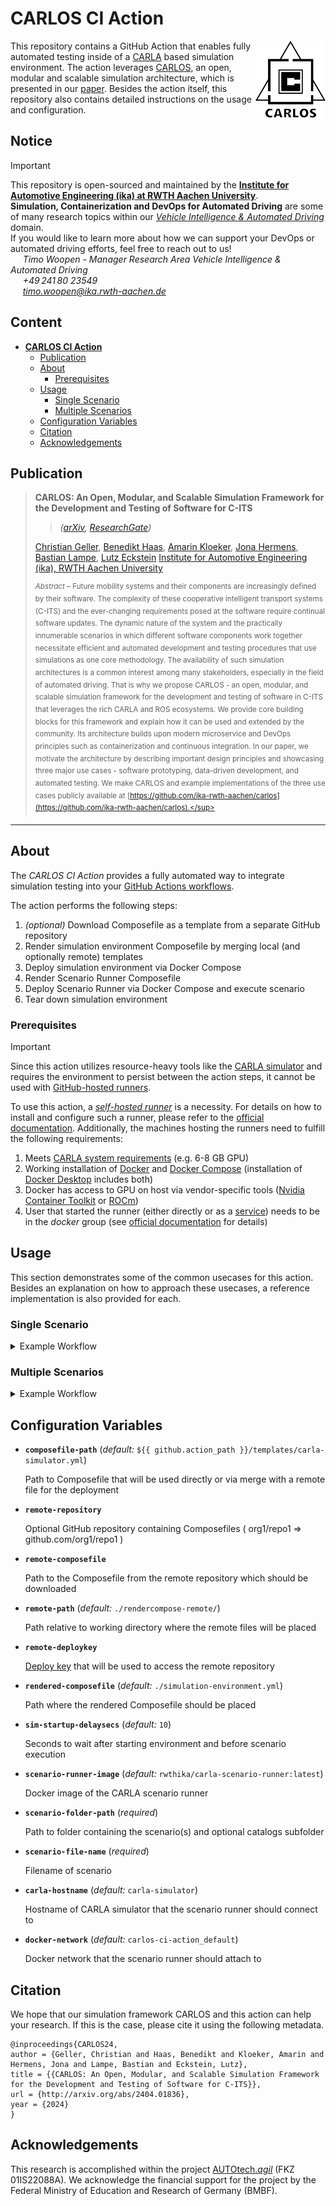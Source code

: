 # CARLOS CI Action

<img src="./assets/images/logo.png" height=130 align="right">

This repository contains a GitHub Action that enables fully automated testing inside of a [CARLA](https://carla.org//) based simulation environment.
The action leverages [CARLOS](https://github.com/ika-rwth-aachen/carlos), an open, modular and scalable simulation architecture, which is presented in our [paper](http://arxiv.org/abs/2404.01836). Besides the action itself, this repository also contains detailed instructions on the usage and configuration.

## Notice

> [!IMPORTANT]  
> This repository is open-sourced and maintained by the [**Institute for Automotive Engineering (ika) at RWTH Aachen University**](https://www.ika.rwth-aachen.de/).  
> **Simulation, Containerization and DevOps for Automated Driving** are some of many research topics within our [*Vehicle Intelligence & Automated Driving*](https://www.ika.rwth-aachen.de/en/competences/fields-of-research/vehicle-intelligence-automated-driving.html) domain.  
> If you would like to learn more about how we can support your DevOps or automated driving efforts, feel free to reach out to us!  
> &nbsp;&nbsp;&nbsp;&nbsp; *Timo Woopen - Manager Research Area Vehicle Intelligence & Automated Driving*  
> &nbsp;&nbsp;&nbsp;&nbsp; *+49 241 80 23549*  
> &nbsp;&nbsp;&nbsp;&nbsp; *timo.woopen@ika.rwth-aachen.de*

## Content

- [**CARLOS CI Action**](#carlos-ci-action)
  - [Publication](#publication)
  - [About](#about)
    - [Prerequisites](#prerequisites)
  - [Usage](#usage)
    - [Single Scenario](#single-scenario)
    - [Multiple Scenarios](#multiple-scenarios)
  - [Configuration Variables](#configuration-variables)
  - [Citation](#citation)
  - [Acknowledgements](#acknowledgements)

## Publication

> **CARLOS: An Open, Modular, and Scalable Simulation Framework for the Development and Testing of Software for C-ITS**  
> > *([arXiv](http://arxiv.org/abs/2404.01836), [ResearchGate](https://www.researchgate.net/publication/379484629_CARLOS_An_Open_Modular_and_Scalable_Simulation_Framework_for_the_Development_and_Testing_of_Software_for_C-ITS))*  
>
> [Christian Geller](https://www.ika.rwth-aachen.de/de/institut/team/fahrzeugintelligenz-automatisiertes-fahren/geller.html), [Benedikt Haas](https://github.com/BenediktHaas96), [Amarin Kloeker](https://www.ika.rwth-aachen.de/en/institute/team/vehicle-intelligence-automated-driving/kloeker-amarin.html), [Jona Hermens](TODO), [Bastian Lampe](https://www.ika.rwth-aachen.de/en/institute/team/vehicle-intelligence-automated-driving/lampe.html), [Lutz Eckstein](https://www.ika.rwth-aachen.de/en/institute/team/univ-prof-dr-ing-lutz-eckstein.html)
> [Institute for Automotive Engineering (ika), RWTH Aachen University](https://www.ika.rwth-aachen.de/en/)
> 
> <sup>*Abstract* – Future mobility systems and their components are increasingly defined by their software. The complexity of these cooperative intelligent transport systems (C-ITS)  and the ever-changing requirements posed at the software require continual software updates. The dynamic nature of the system and the practically innumerable scenarios in which different software components work together necessitate efficient and automated development and testing procedures that use simulations as one core methodology. The availability of such simulation architectures is a common interest among many stakeholders, especially in the field of automated driving. That is why we propose CARLOS - an open, modular, and scalable simulation framework for the development and testing of software in C-ITS that leverages the rich CARLA and ROS ecosystems. We provide core building blocks for this framework and explain how it can be used and extended by the community. Its architecture builds upon modern microservice and DevOps principles such as containerization and continuous integration. In our paper, we motivate the architecture by describing important design principles and showcasing three major use cases - software prototyping, data-driven development, and automated testing. We make CARLOS and example implementations of the three use cases publicly available at [https://github.com/ika-rwth-aachen/carlos](https://github.com/ika-rwth-aachen/carlos).</sup>

---

## About

The *CARLOS CI Action* provides a fully automated way to integrate simulation testing into your [GitHub Actions workflows](https://docs.github.com/en/actions/using-workflows).

The action performs the following steps:

1. *(optional)* Download Composefile as a template from a separate GitHub repository
2. Render simulation environment Composefile by merging local (and optionally remote) templates
3. Deploy simulation environment via Docker Compose
4. Render Scenario Runner Composefile
5. Deploy Scenario Runner via Docker Compose and execute scenario
6. Tear down simulation environment

### Prerequisites

> [!IMPORTANT]
> Since this action utilizes resource-heavy tools like the [CARLA simulator](https://carla.org//) and requires the environment to persist between the action steps, it cannot be used with [GitHub-hosted runners](https://docs.github.com/en/actions/using-github-hosted-runners/about-github-hosted-runners).

To use this action, a [*self-hosted runner*](https://docs.github.com/en/actions/hosting-your-own-runners/managing-self-hosted-runners/about-self-hosted-runners) is a necessity. For details on how to install and configure such a runner, please refer to the [official documentation](https://docs.github.com/en/actions/hosting-your-own-runners).
Additionally, the machines hosting the runners need to fulfill the following requirements:

1. Meets [CARLA system requirements](https://carla.readthedocs.io/en/latest/start_quickstart/#before-you-begin) (e.g. 6-8 GB GPU)
2. Working installation of [Docker](https://www.docker.com/) and [Docker Compose](https://docs.docker.com/compose/) (installation of [Docker Desktop](https://docs.docker.com/desktop/) includes both)
3. Docker has access to GPU on host via vendor-specific tools ([Nvidia Container Toolkit](https://docs.nvidia.com/datacenter/cloud-native/container-toolkit/latest/install-guide.html) or [ROCm](https://github.com/ROCm/ROCm-docker/blob/master/quick-start.md))
4. User that started the runner (either directly or as a [service](https://docs.github.com/en/actions/hosting-your-own-runners/managing-self-hosted-runners/configuring-the-self-hosted-runner-application-as-a-service)) needs to be in the *docker* group (see [official documentation](https://docs.docker.com/engine/install/linux-postinstall/#manage-docker-as-a-non-root-user) for details)

## Usage

This section demonstrates some of the common usecases for this action.
Besides an explanation on how to approach these usecases, a reference implementation is also provided for each.

### Single Scenario

<details><summary>Example Workflow</summary>

```yml
name: example-workflow
on: push
jobs:

  simulation-scenario-test:
    runs-on: [self-hosted]  # Select self-hosted runner via tags
    name: Run simulation test
    steps:
      - shell: bash # Allow containers access to display (UNSAFE FOR PRODUCTION!)
        run: |
              xhost +local:
      - uses: ika-rwth-aachen/carlos-ci-action
        with:
          composefile-path: my-composefile.yml
          remote-repository: BenediktHaas96/testing
          remote-deploytoken: ${{ secrets.SSH_PRIVKEY }}
          remote-composefile: remotefolder/remote-composefile.yml
          scenario-folder-path: scenarios/
          scenario-file-name: town10.xosc
      - shell: bash # Block access to display again
        run: |
              xhost -local:
```

</details>

### Multiple Scenarios

<details><summary>Example Workflow</summary>

```yml
name: example-workflow
on: push
jobs:

  generate-scenario-job-matrix:
    runs-on: [self-hosted] # Hosted runners are also possible here
    name: Generate scenario job matrix
    outputs:
      matrix: ${{ steps.generate.outputs.matrix }}
    steps:
      - uses: actions/checkout@v4
      - id: generate
        uses: ./.github/actions/generate-job-matrix
        with:
          starting-point: ./scenarios # Folder where recursive search starts
          query-string: '*.xosc' # Pattern that dynamically generates a job for each hit
          exclude-string: '*/catalogs/*' # Patterns that should not be considered for job creation

  simulation-scenario-tests:
    needs: generate-scenario-job-matrix
    runs-on: [self-hosted]
    name: Run ${{ matrix.filename }} # Dynamic name generation for each resulting job
    strategy:
      fail-fast: false # Run all scenarios even when one fails
      matrix: ${{ fromJson(needs.generate-scenario-job-matrix.outputs.matrix) }}
    steps:
      - shell: bash
        run: |
              xhost +local:
      - uses: ika-rwth-aachen/carlos-ci-action
        with:
          composefile-path: my-composefile.yml
          remote-repository: BenediktHaas96/testing
          remote-deploytoken: ${{ secrets.SSH_PRIVKEY }}
          remote-composefile: remotefolder/remote-composefile.yml
          scenario-folder-path: ${{ matrix.filedir }} # Individual values for each dynamic job
          scenario-file-name: ${{ matrix.filename }}
      - shell: bash
        run: |
              xhost -local:
```

</details>

## Configuration Variables

- **`composefile-path`** (*default:* `${{ github.action_path }}/templates/carla-simulator.yml`)

  Path to Composefile that will be used directly or via merge with a remote file for the deployment
- **`remote-repository`**

  Optional GitHub repository containing Composefiles ( org1/repo1 => github.com/org1/repo1 )
- **`remote-composefile`**

  Path to the Composefile from the remote repository which should be downloaded
- **`remote-path`** (*default:* `./rendercompose-remote/`)
  
  Path relative to working directory where the remote files will be placed
- **`remote-deploykey`**

  [Deploy key](https://docs.github.com/en/authentication/connecting-to-github-with-ssh/managing-deploy-keys) that will be used to access the remote repository
- **`rendered-composefile`** (*default:* `./simulation-environment.yml`)

  Path where the rendered Composefile should be placed
- **`sim-startup-delaysecs`** (*default:* `10`)

  Seconds to wait after starting environment and before scenario execution
- **`scenario-runner-image`** (*default:* `rwthika/carla-scenario-runner:latest`)

  Docker image of the CARLA scenario runner
- **`scenario-folder-path`** (*required*)

  Path to folder containing the scenario(s) and optional catalogs subfolder
- **`scenario-file-name`** (*required*)

  Filename of scenario
- **`carla-hostname`** (*default:* `carla-simulator`)

  Hostname of CARLA simulator that the scenario runner should connect to
- **`docker-network`** (*default:* `carlos-ci-action_default`)

  Docker network that the scenario runner should attach to

## Citation

We hope that our simulation framework CARLOS and this action can help your research. If this is the case, please cite it using the following metadata.
```
@inproceedings{CARLOS24,
author = {Geller, Christian and Haas, Benedikt and Kloeker, Amarin and Hermens, Jona and Lampe, Bastian and Eckstein, Lutz},
title = {{CARLOS: An Open, Modular, and Scalable Simulation Framework for the Development and Testing of Software for C-ITS}},
url = {http://arxiv.org/abs/2404.01836},
year = {2024}
}
```

## Acknowledgements

This research is accomplished within the project [AUTOtech.*agil*](https://www.ika.rwth-aachen.de/en/competences/projects/automated-driving/autotech-agil-en.html) (FKZ 01IS22088A). We acknowledge the financial support for the project by the Federal Ministry of Education and Research of Germany (BMBF).
